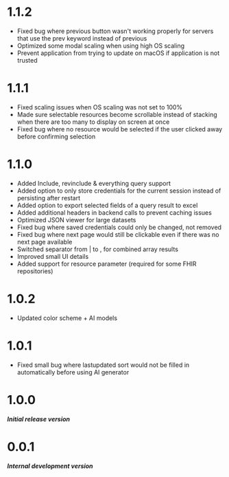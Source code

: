 # 1.1.2

- Fixed bug where previous button wasn't working properly for servers that use the prev keyword instead of previous
- Optimized some modal scaling when using high OS scaling
- Prevent application from trying to update on macOS if application is not trusted

# 1.1.1

- Fixed scaling issues when OS scaling was not set to 100%
- Made sure selectable resources become scrollable instead of stacking when there are too many to display on screen at once
- Fixed bug where no resource would be selected if the user clicked away before confirming selection

# 1.1.0

- Added Include, revinclude & everything query support
- Added option to only store credentials for the current session instead of persisting after restart
- Added option to export selected fields of a query result to excel
- Added additional headers in backend calls to prevent caching issues
- Optimized JSON viewer for large datasets
- Fixed bug where saved credentials could only be changed, not removed
- Fixed bug where next page would still be clickable even if there was no next page available
- Switched separator from | to , for combined array results
- Improved small UI details
- Added support for resource parameter (required for some FHIR repositories)

# 1.0.2

- Updated color scheme + AI models

# 1.0.1

- Fixed small bug where lastupdated sort would not be filled in automatically before using AI generator

# 1.0.0 

***Initial release version***


# 0.0.1

***Internal development version***

